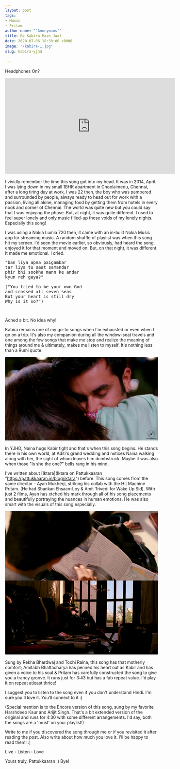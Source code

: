 ```yaml
---
layout: post
tags:
- Music
- Pritam
author-name: "'Anonymous'"
title: Re Kabira Maan Jaa!
date: 2020-07-06 18:30:00 +0000
image: "/kabira-1.jpg"
slug: kabira-yjhd

---
```

Headphones On?

<iframe width="560" height="315" src="https://www.youtube.com/embed/jHNNMj5bNQw" frameborder="0" allow="accelerometer; autoplay; encrypted-media; gyroscope; picture-in-picture" allowfullscreen></iframe>
<br>

I vividly remember the time this song got into my head. It was in 2014, April.. I was lying down in my small 1BHK apartment in Choolaimedu, Chennai, after a long tiring day at work. I was 22 then, the boy who was pampered and surrounded by people, always ready to head out for work with a passion, living all alone, managing food by getting them from hotels in every nook and corner of Chennai. The world was quite new but you could say that I was enjoying the phase. But, at night, it was quite different. I used to feel super lonely and only music filled-up those voids of my lonely nights. Especially this song!

I was using a Nokia Lumia 720 then, it came with an in-built Nokia Music app for streaming music. A random shuffle of playlist was when this song hit my screen. I'd seen the movie earlier, so obviously, had heard the song, enjoyed it for that moment and moved on. But, on that night, it was different. It made me emotional. I cried.

<pre>
"ban liya apna paigambar
tar liya tu saat samandar
phir bhi sookha mann ke andar
kyun reh gaya?"

("You tried to be your own God
and crossed all seven seas
But your heart is still dry
Why is it so?")
</pre>
<br>

Ached a bit. No idea why!

Kabira remains one of my go-to songs when I'm exhausted or even when I go on a trip. It's also my companion during all the window-seat travels and one among the few songs that make me stop and realize the meaning of things around me & ultimately, makes me listen to myself. It's nothing less than a Rumi quote.

![](/img/kabira-2.jpg)

In YJHD, Naina hugs Kabir tight and that's when this song begins. He stands there in his own world, at Aditi's grand wedding and notices Naina walking along with her, the sight of whom leaves him dumbstruck. Maybe it was also when those "Is she the one?" bells rang in his mind.

I've written about [Iktara](Iktara on Pattukkaaran "https://pattukkaaran.in/blog/iktara") before. This song comes from the same director - Ayan Mukherji, striking his collab with the Hit Machine Pritam. (He had Shankar-Ehsaan-Loy & Amit Trivedi for Wake Up Sid). With just 2 films, Ayan has etched his mark through all of his song placements and beautifully portraying the nuances in human emotions. He was also smart with the visuals of this song especially.

![](/img/kabira-3.jpg)

Sung by Rekha Bhardwaj and Tochi Raina, this song has that motherly comfort; Amitabh Bhattacharya has penned his heart out as Kabir and has given a voice to his soul & Pritam has carefully constructed the song to give you a trancy groove. It runs just for 3:43 but has a fab repeat value. I'd play it on repeat atleast thrice!

I suggest you to listen to the song even if you don't understand Hindi. I'm sure you'll love it. You'll connect to it :)

(Special mention is to the Encore version of this song, sung by my favorite Harshdeep Kaur and Arijit Singh. That's a bit extended version of the original and runs for 4:30 with some different arrangements. I'd say, both the songs are a 'must' on your playlist!)

Write to me if you discovered the song through me or if you revisited it after reading the post. Also write about how much you love it. I'll be happy to read them! :)

Live - Listen - Love

Yours truly, Pattukkaaran :)
Bye!